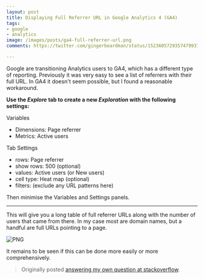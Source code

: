 ```yaml
---
layout: post
title: Displaying Full Referrer URL in Google Analytics 4 (GA4)
tags:
- google
- analytics
image: /images/posts/ga4-full-referrer-url.png
comments: https://twitter.com/gingerbeardman/status/1523605729357479937

---
```


Google are transitioning Analytics users to GA4, which has a different type of reporting. Previously it was very easy to see a list of referrers with their full URL. In GA4 it doesn't seem possible, but I found a reasonable workaround.

**Use the *Explore* tab to create a new *Exploration* with the following settings:**

Variables
- Dimensions: Page referrer
- Metrics: Active users

Tab Settings
- rows: Page referrer
- show rows: 500 (optional)
- values: Active users (or New users)
- cell type: Heat map (optional)
- filters: (exclude any URL patterns here)

Then minimise the Variables and Settings panels.

----

This will give you a long table of full referrer URLs along with the number of users that came from there. In my case most are domain names, but a handful are full URLs pointing to a page.

![PNG](https://cdn.gingerbeardman.com/images/posts/ga4-full-referrer-url.png)

It remains to be seen if this can be done more easily or more comprehensively.

> Originally posted [answering my own question at stackoverflow](https://stackoverflow.com/a/70742721/28290).